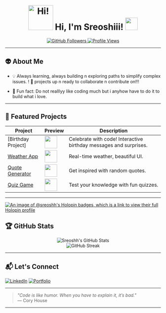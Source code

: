 <!--
✨ Welcome to Sreoshii's GitHub Profile ✨

Make your visit fun and interactive! Click the stickers, check the stats, and explore my projects below.

-->

<h1 align="center">
  <img src="https://media.giphy.com/media/v1.Y2lkPTc5MGI3NjExd2poYXhuaGgzajM4M2V1Y3h1bGkxY3VqZnMwdnFodWhlNHRpNnE5dCZlcD12MV9naWZzX3NlYXJjaCZjdD1n/26tn33aiTi1jkl6H6/giphy.gif" width="80" alt="Hi!"/>
  Hi, I'm Sreoshiii! <img src="https://media.giphy.com/media/WUlplcMpOCEmTGBtBW/giphy.gif" width="40">
</h1>

<p align="center">
  <a href="https://github.com/Sreoshh?tab=repositories">
    <img src="https://img.shields.io/github/followers/Sreoshh?label=Follow%20Me&style=social" alt="GitHub Followers" />
  </a>
  <a href="https://github.com/Sreoshh">
    <img src="https://komarev.com/ghpvc/?username=Sreoshh&style=flat-square&color=blue" alt="Profile Views" />
  </a>
</p>

---

## 👽 About Me


+ 💡 Always learning, always building n exploring paths to simplify complex issues.
! 🎂 projects up n ready to collaborate n contribute on!!!
- 🧩 Fun fact: Do not realllyy like coding much but i anyhow have to do it to build what i love.


---

## 🚀 Featured Projects

| Project | Preview | Description |
|---------|---------|-------------|
| [Birthday Project]| <img src="https://media0.giphy.com/media/v1.Y2lkPTc5MGI3NjExZWkwNWYzbGl3ODVsZGJueHZtNDY2NHF0ZTl5OXN4ajAxNnBlMzcxdSZlcD12MV9pbnRlcm5hbF9naWZfYnlfaWQmY3Q9Zw/5K7ngCtszoxxbaBieC/giphy.gif" height="40"> | Celebrate with code! Interactive birthday messages and surprises. |
| [Weather App](https://github.com/Sreoshh/Weather-App) | <img src="https://media.giphy.com/media/3oEjI6SIIHBdRxXI40/giphy.gif" height="40"> | Real-time weather, beautiful UI. |
| [Quote Generator](https://github.com/Sreoshh/Quote-Generator) | <img src="https://media.giphy.com/media/l0MYt5jPR6QX5pnqM/giphy.gif" height="40"> | Get inspired with random quotes. |
| [Quiz Game](https://github.com/Sreoshh/Quiz-Game) | <img src="https://media.giphy.com/media/26ufdipQqU2lhNA4g/giphy.gif" height="40"> | Test your knowledge with fun quizzes. |

---
[![An image of @sreoshh's Holopin badges, which is a link to view their full Holopin profile](https://holopin.me/sreoshh)](https://holopin.io/@sreoshh)



## 🏆 GitHub Stats

<p align="center">
  <img src="https://github-readme-stats.vercel.app/api?username=Sreoshh&show_icons=true&theme=radical" alt="Sreoshh's GitHub Stats" />
  <br/>
  <img src="https://github-readme-streak-stats.herokuapp.com/?user=Sreoshh&theme=radical" alt="GitHub Streak"/>
</p>

---



## 📬 Let's Connect

[![LinkedIn](https://img.shields.io/badge/LinkedIn-blue?logo=linkedin&logoColor=white)](www.linkedin.com/in/sreoshi-chakraborty-369563322)
[![Portfolio](https://img.shields.io/badge/Portfolio-Website-green)](https://your-website.com)

---

> _"Code is like humor. When you have to explain it, it’s bad."_  
> — Cory House

---
